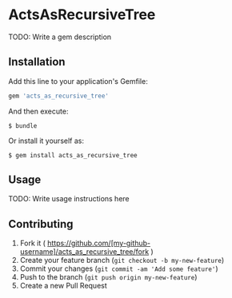 # ActsAsRecursiveTree

TODO: Write a gem description

## Installation

Add this line to your application's Gemfile:

```ruby
gem 'acts_as_recursive_tree'
```

And then execute:

    $ bundle

Or install it yourself as:

    $ gem install acts_as_recursive_tree

## Usage

TODO: Write usage instructions here

## Contributing

1. Fork it ( https://github.com/[my-github-username]/acts_as_recursive_tree/fork )
2. Create your feature branch (`git checkout -b my-new-feature`)
3. Commit your changes (`git commit -am 'Add some feature'`)
4. Push to the branch (`git push origin my-new-feature`)
5. Create a new Pull Request
